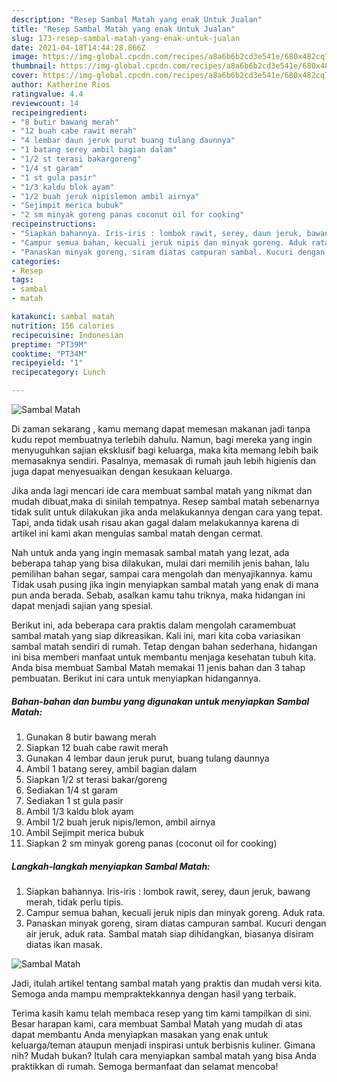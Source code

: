 ```yaml
---
description: "Resep Sambal Matah yang enak Untuk Jualan"
title: "Resep Sambal Matah yang enak Untuk Jualan"
slug: 173-resep-sambal-matah-yang-enak-untuk-jualan
date: 2021-04-18T14:44:28.866Z
image: https://img-global.cpcdn.com/recipes/a8a6b6b2cd3e541e/680x482cq70/sambal-matah-foto-resep-utama.jpg
thumbnail: https://img-global.cpcdn.com/recipes/a8a6b6b2cd3e541e/680x482cq70/sambal-matah-foto-resep-utama.jpg
cover: https://img-global.cpcdn.com/recipes/a8a6b6b2cd3e541e/680x482cq70/sambal-matah-foto-resep-utama.jpg
author: Katherine Rios
ratingvalue: 4.4
reviewcount: 14
recipeingredient:
- "8 butir bawang merah"
- "12 buah cabe rawit merah"
- "4 lembar daun jeruk purut buang tulang daunnya"
- "1 batang serey ambil bagian dalam"
- "1/2 st terasi bakargoreng"
- "1/4 st garam"
- "1 st gula pasir"
- "1/3 kaldu blok ayam"
- "1/2 buah jeruk nipislemon ambil airnya"
- "Sejimpit merica bubuk"
- "2 sm minyak goreng panas coconut oil for cooking"
recipeinstructions:
- "Siapkan bahannya. Iris-iris : lombok rawit, serey, daun jeruk, bawang merah, tidak perlu tipis."
- "Campur semua bahan, kecuali jeruk nipis dan minyak goreng. Aduk rata."
- "Panaskan minyak goreng, siram diatas campuran sambal. Kucuri dengan air jeruk, aduk rata. Sambal matah siap dihidangkan, biasanya disiram diatas ikan masak."
categories:
- Resep
tags:
- sambal
- matah

katakunci: sambal matah 
nutrition: 156 calories
recipecuisine: Indonesian
preptime: "PT39M"
cooktime: "PT34M"
recipeyield: "1"
recipecategory: Lunch

---
```



![Sambal Matah](https://img-global.cpcdn.com/recipes/a8a6b6b2cd3e541e/680x482cq70/sambal-matah-foto-resep-utama.jpg)

Di zaman  sekarang , kamu memang dapat memesan makanan jadi tanpa kudu repot membuatnya terlebih dahulu. Namun, bagi mereka yang ingin menyuguhkan sajian eksklusif bagi keluarga, maka kita memang lebih baik memasaknya sendiri. Pasalnya, memasak di rumah jauh lebih higienis dan juga dapat menyesuaikan dengan kesukaan keluarga.

Jika anda lagi mencari ide cara membuat sambal matah yang nikmat dan mudah dibuat,maka di sinilah tempatnya. Resep sambal matah  sebenarnya tidak sulit untuk dilakukan jika anda melakukannya dengan cara yang tepat. Tapi, anda tidak usah risau akan gagal dalam melakukannya 
karena di artikel ini kami akan mengulas sambal matah dengan cermat.  



Nah untuk anda yang ingin memasak sambal matah yang lezat, ada beberapa tahap yang bisa dilakukan, mulai dari memilih jenis bahan, lalu pemilihan bahan segar, sampai cara mengolah dan menyajikannya. kamu Tidak usah pusing jika ingin menyiapkan sambal matah yang enak di mana pun anda berada. Sebab, asalkan kamu  tahu triknya, maka hidangan ini dapat menjadi sajian yang spesial.

Berikut ini, ada beberapa cara praktis  dalam mengolah caramembuat sambal matah yang siap dikreasikan. Kali ini, mari kita coba variasikan sambal matah sendiri di rumah. Tetap dengan bahan sederhana, hidangan ini bisa memberi manfaat untuk membantu menjaga kesehatan tubuh kita. Anda bisa membuat Sambal Matah memakai 11 jenis bahan dan 3 tahap pembuatan. Berikut ini cara untuk menyiapkan hidangannya.

<!--inarticleads1-->

##### Bahan-bahan dan bumbu yang digunakan untuk menyiapkan Sambal Matah:

1. Gunakan 8 butir bawang merah
1. Siapkan 12 buah cabe rawit merah
1. Gunakan 4 lembar daun jeruk purut, buang tulang daunnya
1. Ambil 1 batang serey, ambil bagian dalam
1. Siapkan 1/2 st terasi bakar/goreng
1. Sediakan 1/4 st garam
1. Sediakan 1 st gula pasir
1. Ambil 1/3 kaldu blok ayam
1. Ambil 1/2 buah jeruk nipis/lemon, ambil airnya
1. Ambil Sejimpit merica bubuk
1. Siapkan 2 sm minyak goreng panas (coconut oil for cooking)




<!--inarticleads2-->

##### Langkah-langkah menyiapkan Sambal Matah:

1. Siapkan bahannya. Iris-iris : lombok rawit, serey, daun jeruk, bawang merah, tidak perlu tipis.
1. Campur semua bahan, kecuali jeruk nipis dan minyak goreng. Aduk rata.
1. Panaskan minyak goreng, siram diatas campuran sambal. Kucuri dengan air jeruk, aduk rata. Sambal matah siap dihidangkan, biasanya disiram diatas ikan masak.
<img src="//assets-global.cpcdn.com/assets/icons/button_play-2c75c40dde080a61004c1f40b05d8f140eaff45d7e9e6481dc71c63d2e7c4909.png" alt="Sambal Matah">



Jadi, itulah artikel tentang  sambal matah  yang praktis dan mudah versi kita. Semoga anda mampu mempraktekkannya dengan hasil yang terbaik. 

Terima kasih kamu telah membaca resep yang tim kami tampilkan di sini. Besar harapan kami, cara membuat  Sambal Matah yang mudah di atas dapat membantu Anda menyiapkan masakan yang enak untuk keluarga/teman ataupun menjadi inspirasi untuk berbisnis kuliner. Gimana nih? Mudah bukan? Itulah cara menyiapkan sambal matah yang bisa Anda praktikkan di rumah. Semoga bermanfaat dan selamat mencoba!

